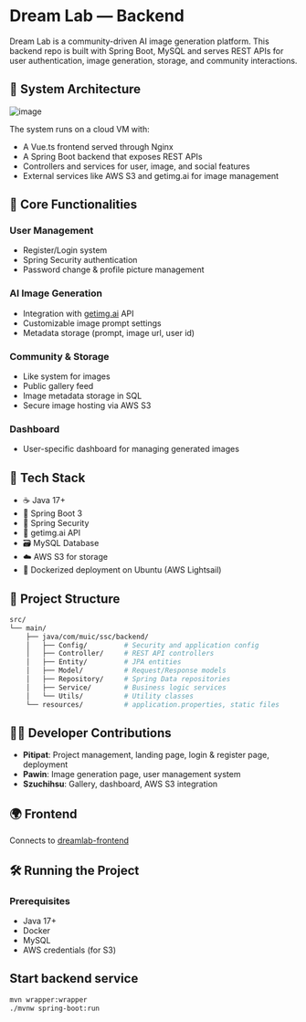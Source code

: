 # Dream Lab — Backend

Dream Lab is a community-driven AI image generation platform. This backend repo is built with Spring Boot, MySQL and serves REST APIs for user authentication, image generation, storage, and community interactions.

## 🧱 System Architecture

![image](https://github.com/user-attachments/assets/99a709ef-2d21-4d5d-bab0-d12cc1995713)

The system runs on a cloud VM with:
- A Vue.ts frontend served through Nginx
- A Spring Boot backend that exposes REST APIs
- Controllers and services for user, image, and social features
- External services like AWS S3 and getimg.ai for image management

## 🎯 Core Functionalities

### User Management
- Register/Login system
- Spring Security authentication
- Password change & profile picture management

### AI Image Generation
- Integration with [getimg.ai](https://getimg.ai/) API
- Customizable image prompt settings
- Metadata storage (prompt, image url, user id)

### Community & Storage
- Like system for images
- Public gallery feed
- Image metadata storage in SQL
- Secure image hosting via AWS S3

### Dashboard
- User-specific dashboard for managing generated images

## 🧰 Tech Stack

- ☕ Java 17+
- 🧩 Spring Boot 3
- 🔐 Spring Security
- 🧠 getimg.ai API
- 🗃️ MySQL Database
- ☁️ AWS S3 for storage
- 🐳 Dockerized deployment on Ubuntu (AWS Lightsail)

## 📁 Project Structure

```bash
src/
└── main/
    ├── java/com/muic/ssc/backend/
    │   ├── Config/         # Security and application config
    │   ├── Controller/     # REST API controllers
    │   ├── Entity/         # JPA entities
    │   ├── Model/          # Request/Response models
    │   ├── Repository/     # Spring Data repositories
    │   ├── Service/        # Business logic services
    │   └── Utils/          # Utility classes
    └── resources/          # application.properties, static files
```

## 🧑‍💻 Developer Contributions

- **Pitipat**: Project management, landing page, login & register page, deployment
- **Pawin**: Image generation page, user management system
- **Szuchihsu**: Gallery, dashboard, AWS S3 integration

## 🌍 Frontend

Connects to [dreamlab-frontend](https://github.com/BothBosu/dreamlab-frontend)

## 🛠 Running the Project

### Prerequisites

- Java 17+
- Docker
- MySQL
- AWS credentials (for S3)

## Start backend service

```bash
mvn wrapper:wrapper
./mvnw spring-boot:run
```
